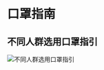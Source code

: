# 口罩指南

## 不同人群选用口罩指引

![不同人群选用口罩指引](https://bookpic.lrts.me/2f1ttxi4bre88cxcpc5wq04n184epsla.jpeg)
